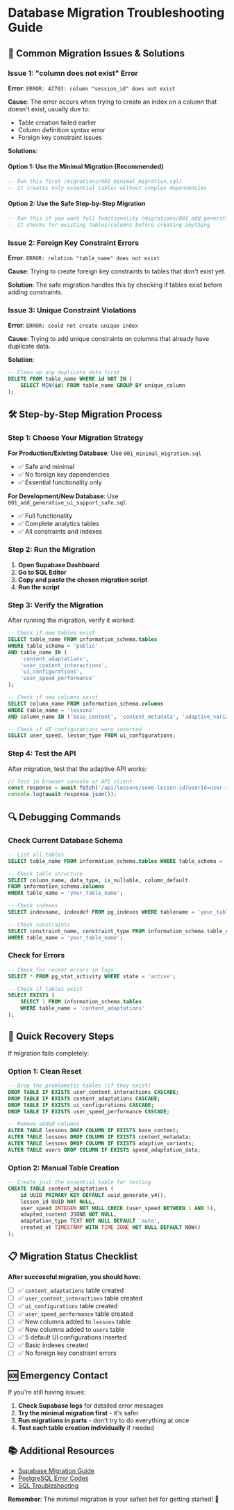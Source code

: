 # Database Migration Troubleshooting Guide

## 🚨 **Common Migration Issues & Solutions**

### **Issue 1: "column does not exist" Error**

**Error**: `ERROR: 42703: column "session_id" does not exist`

**Cause**: The error occurs when trying to create an index on a column that doesn't exist, usually due to:
- Table creation failed earlier
- Column definition syntax error
- Foreign key constraint issues

**Solutions**:

#### **Option 1: Use the Minimal Migration (Recommended)**
```sql
-- Run this first (migrations/001_minimal_migration.sql)
-- It creates only essential tables without complex dependencies
```

#### **Option 2: Use the Safe Step-by-Step Migration**
```sql
-- Run this if you want full functionality (migrations/001_add_generative_ui_support_safe.sql)
-- It checks for existing tables/columns before creating anything
```

### **Issue 2: Foreign Key Constraint Errors**

**Error**: `ERROR: relation "table_name" does not exist`

**Cause**: Trying to create foreign key constraints to tables that don't exist yet.

**Solution**: The safe migration handles this by checking if tables exist before adding constraints.

### **Issue 3: Unique Constraint Violations**

**Error**: `ERROR: could not create unique index`

**Cause**: Trying to add unique constraints on columns that already have duplicate data.

**Solution**: 
```sql
-- Clean up any duplicate data first
DELETE FROM table_name WHERE id NOT IN (
    SELECT MIN(id) FROM table_name GROUP BY unique_column
);
```

## 🛠️ **Step-by-Step Migration Process**

### **Step 1: Choose Your Migration Strategy**

**For Production/Existing Database**: Use `001_minimal_migration.sql`
- ✅ Safe and minimal
- ✅ No foreign key dependencies
- ✅ Essential functionality only

**For Development/New Database**: Use `001_add_generative_ui_support_safe.sql`
- ✅ Full functionality
- ✅ Complete analytics tables
- ✅ All constraints and indexes

### **Step 2: Run the Migration**

1. **Open Supabase Dashboard**
2. **Go to SQL Editor**
3. **Copy and paste the chosen migration script**
4. **Run the script**

### **Step 3: Verify the Migration**

After running the migration, verify it worked:

```sql
-- Check if new tables exist
SELECT table_name FROM information_schema.tables 
WHERE table_schema = 'public' 
AND table_name IN (
    'content_adaptations',
    'user_content_interactions', 
    'ui_configurations',
    'user_speed_performance'
);

-- Check if new columns exist
SELECT column_name FROM information_schema.columns
WHERE table_name = 'lessons' 
AND column_name IN ('base_content', 'content_metadata', 'adaptive_variants');

-- Check if UI configurations were inserted
SELECT user_speed, lesson_type FROM ui_configurations;
```

### **Step 4: Test the API**

After migration, test that the adaptive API works:

```javascript
// Test in browser console or API client
const response = await fetch('/api/lessons/some-lesson-id?userId=user-id&speed=3');
console.log(await response.json());
```

## 🔍 **Debugging Commands**

### **Check Current Database Schema**
```sql
-- List all tables
SELECT table_name FROM information_schema.tables WHERE table_schema = 'public';

-- Check table structure
SELECT column_name, data_type, is_nullable, column_default 
FROM information_schema.columns 
WHERE table_name = 'your_table_name';

-- Check indexes
SELECT indexname, indexdef FROM pg_indexes WHERE tablename = 'your_table_name';

-- Check constraints
SELECT constraint_name, constraint_type FROM information_schema.table_constraints 
WHERE table_name = 'your_table_name';
```

### **Check for Errors**
```sql
-- Check for recent errors in logs
SELECT * FROM pg_stat_activity WHERE state = 'active';

-- Check if tables exist
SELECT EXISTS (
    SELECT 1 FROM information_schema.tables 
    WHERE table_name = 'content_adaptations'
);
```

## 🚀 **Quick Recovery Steps**

If migration fails completely:

### **Option 1: Clean Reset**
```sql
-- Drop the problematic tables (if they exist)
DROP TABLE IF EXISTS user_content_interactions CASCADE;
DROP TABLE IF EXISTS content_adaptations CASCADE;
DROP TABLE IF EXISTS ui_configurations CASCADE;
DROP TABLE IF EXISTS user_speed_performance CASCADE;

-- Remove added columns
ALTER TABLE lessons DROP COLUMN IF EXISTS base_content;
ALTER TABLE lessons DROP COLUMN IF EXISTS content_metadata;
ALTER TABLE lessons DROP COLUMN IF EXISTS adaptive_variants;
ALTER TABLE users DROP COLUMN IF EXISTS speed_adaptation_data;
```

### **Option 2: Manual Table Creation**
```sql
-- Create just the essential table for testing
CREATE TABLE content_adaptations (
    id UUID PRIMARY KEY DEFAULT uuid_generate_v4(),
    lesson_id UUID NOT NULL,
    user_speed INTEGER NOT NULL CHECK (user_speed BETWEEN 1 AND 5),
    adapted_content JSONB NOT NULL,
    adaptation_type TEXT NOT NULL DEFAULT 'auto',
    created_at TIMESTAMP WITH TIME ZONE NOT NULL DEFAULT NOW()
);
```

## 📋 **Migration Status Checklist**

**After successful migration, you should have:**

- [ ] ✅ `content_adaptations` table created
- [ ] ✅ `user_content_interactions` table created  
- [ ] ✅ `ui_configurations` table created
- [ ] ✅ `user_speed_performance` table created
- [ ] ✅ New columns added to `lessons` table
- [ ] ✅ New columns added to `users` table
- [ ] ✅ 5 default UI configurations inserted
- [ ] ✅ Basic indexes created
- [ ] ✅ No foreign key constraint errors

## 🆘 **Emergency Contact**

If you're still having issues:

1. **Check Supabase logs** for detailed error messages
2. **Try the minimal migration first** - it's safer
3. **Run migrations in parts** - don't try to do everything at once
4. **Test each table creation individually** if needed

## 📚 **Additional Resources**

- [Supabase Migration Guide](https://supabase.com/docs/guides/database/migrations)
- [PostgreSQL Error Codes](https://www.postgresql.org/docs/current/errcodes-appendix.html)
- [SQL Troubleshooting](https://www.postgresql.org/docs/current/sql-syntax.html)

**Remember**: The minimal migration is your safest bet for getting started! 🎯 